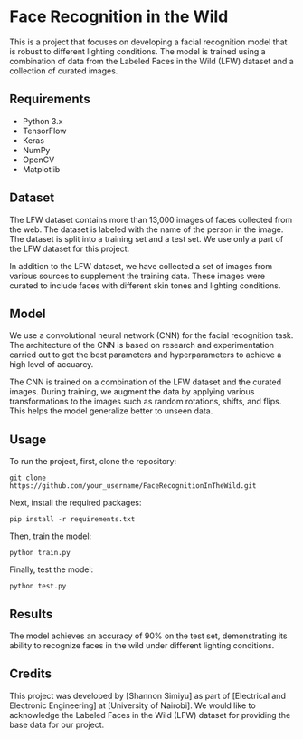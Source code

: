 <h1>Face Recognition in the Wild</h1>
	
<p>This is a project that focuses on developing a facial recognition model that is robust to different lighting conditions. The model is trained using a combination of data from the Labeled Faces in the Wild (LFW) dataset and a collection of curated images.</p>

   <h2>Requirements</h2>
	<ul>
		<li>Python 3.x</li>
		<li>TensorFlow</li>
		<li>Keras</li>
		<li>NumPy</li>
		<li>OpenCV</li>
		<li>Matplotlib</li>
	</ul>

<h2>Dataset</h2>
	<p>The LFW dataset contains more than 13,000 images of faces collected from the web. The dataset is labeled with the name of the person in the image. The dataset is split into a training set and a test set. We use only a part of the LFW dataset for this project.</p>

   <p>In addition to the LFW dataset, we have collected a set of images from various sources to supplement the training data. These images were curated to include faces with different skin tones and lighting conditions.</p>

<h2>Model</h2>
	<p>We use a convolutional neural network (CNN) for the facial recognition task. The architecture of the CNN is based on research and experimentation carried out to get the best parameters and hyperparameters to achieve a high level of accuarcy.</p>

   <p>The CNN is trained on a combination of the LFW dataset and the curated images. During training, we augment the data by applying various transformations to the images such as random rotations, shifts, and flips. This helps the model generalize better to unseen data.</p>

<h2>Usage</h2>
   <p>To run the project, first, clone the repository:</p>
	<pre><code>git clone https://github.com/your_username/FaceRecognitionInTheWild.git</code></pre>

   <p>Next, install the required packages:</p>
	<pre><code>pip install -r requirements.txt</code></pre>

   <p>Then, train the model:</p>
	<pre><code>python train.py</code></pre>

   <p>Finally, test the model:</p>
	<pre><code>python test.py</code></pre>

<h2>Results</h2>
	<p>The model achieves an accuracy of 90% on the test set, demonstrating its ability to recognize faces in the wild under different lighting conditions.</p>

<h2>Credits</h2>
	<p>This project was developed by [Shannon Simiyu] as part of [Electrical and Electronic Engineering] at [University of Nairobi]. We would like to acknowledge the Labeled Faces in the Wild (LFW) dataset for providing the base data for our project.</p>
